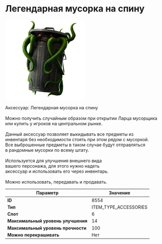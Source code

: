 # Легендарная мусорка на спину

![Item Image](../img/8554.webp?raw=true)

Аксессуар: Легендарная мусорка на спину<br><br>Можно получить случайным образом при открытии Ларца мусорщика<br>или купить у игроков на центральном рынке.<br><br>Данный аксессуар позволяет выкидывать все предметы из<br>инвентаря без необходимости стоять при этом рядом с мусоркой.<br>Все выброшенные предметы в таком случае будут отправляться<br>в рандомные мусорки по всему штату.<br><br>Используется для улучшения внешнего вида<br>вашего персонажа, для этого нужно надеть<br>аксессуар и использовать его через инвентарь.<br><br>Можно использовать, передавать и продавать.


| Параметр | Значение |
|----------|----------|
| **ID** | 8554 |
| **Тип** | ITEM_TYPE_ACCESSORIES |
| **Слот** | 6 |
| **Максимальный уровень улучшения** | 14 |
| **Максимальный уровень прочности** | 100 |
| **Можно перекрашивать** | Нет |

